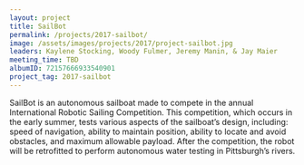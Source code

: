 ```yaml
---
layout: project
title: SailBot
permalink: /projects/2017-sailbot/
image: /assets/images/projects/2017/project-sailbot.jpg
leaders: Kaylene Stocking, Woody Fulmer, Jeremy Manin, & Jay Maier
meeting_time: TBD
albumID: 72157666933540901
project_tag: 2017-sailbot
---
```


SailBot is an autonomous sailboat made to compete in the annual International Robotic Sailing Competition. This competition, which occurs in the early summer, tests various aspects of the sailboat’s design, including: speed of navigation, ability to maintain position, ability to locate and avoid obstacles, and maximum allowable payload. After the competition, the robot will be retrofitted to perform autonomous water testing in Pittsburgh’s rivers.
